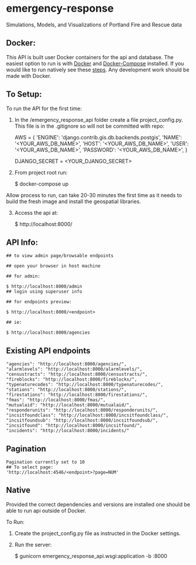 # emergency-response
Simulations, Models, and Visualizations of Portland Fire and Rescue data

## Docker:

This API is built user Docker containers for the api and database. The easiest option to run is with [Docker](https://www.docker.com/) and [Docker-Compose](https://docs.docker.com/compose/) installed. If you would like to run natively see these [steps](#native). Any development work should be made with Docker.

## To Setup:

To run the API for the first time:

  1. In the /emergency_response_api folder create a file project_config.py. This file is in the .gitignore so will not be committed with repo:

        AWS = {
                'ENGINE': 'django.contrib.gis.db.backends.postgis',
                'NAME': '<YOUR_AWS_DB_NAME>',
                'HOST': '<YOUR_AWS_DB_NAME>',
                'USER': '<YOUR_AWS_DB_NAME>',
                'PASSWORD': '<YOUR_AWS_DB_NAME>',
              }

        DJANGO_SECRET = <YOUR_DJANGO_SECRET>

  2. From project root run:  

        $ docker-compose up  

  Allow process to run, can take 20-30 minutes the first time as it needs to build the fresh image and install the geospatial libraries.

  3. Access the api at:

        $ http://localhost:8000/<endpoint>



## API Info:

    ## to view admin page/browsable endpoints

    ## open your browser in host machine

    ## for admin:

    $ http://localhost:8000/admin
    ## login using superuser info

    ## for endpoints preview:

    $ http://localhost:8000/<endpoint>

    ## ie:

    $ http://localhost:8000/agencies

## Existing API endpoints

    "agencies": "http://localhost:8000/agencies/",  
    "alarmlevels": "http://localhost:8000/alarmlevels/",  
    "censustracts": "http://localhost:8000/censustracts/",  
    "fireblocks": "http://localhost:8000/fireblocks/",  
    "typenaturecodes": "http://localhost:8000/typenaturecodes/",  
    "stations": "http://localhost:8000/stations/",  
    "firestations": "http://localhost:8000/firestations/",  
    "fmas": "http://localhost:8000/fmas/",  
    "mutualaid": "http://localhost:8000/mutualaid/",  
    "responderunits": "http://localhost:8000/responderunits/",  
    "incsitfoundclass": "http://localhost:8000/incsitfoundclass/",  
    "incsitfoundsub": "http://localhost:8000/incsitfoundsub/",  
    "incsitfound": "http://localhost:8000/incsitfound/",   
    "incidents": "http://localhost:8000/incidents/"  

## Pagination

    Pagination currently set to 10
    ## To select page:
    'http://localhost:4546/<endpoint>?page=NUM'


## Native

Provided the correct dependencies and versions are installed one should be able to run api outside of Docker.  

To Run:

  1. Create the project_config.py file as instructed in the Docker settings.

  2. Run the server:

        $ gunicorn emergency_response_api.wsgi:application -b :8000  

